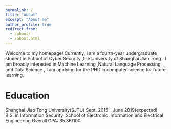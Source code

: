 ```yaml
---
permalink: /
title: "About"
excerpt: "About me"
author_profile: true
redirect_from: 
  - /about/
  - /about.html
---
```


Welcome to my homepage!
Currently, I am a fourth-year undergraduate student in School of Cyber Security ,the University of Shanghai Jiao Tong .
 I am broadly interested in Machine Learning ,Natural Language Processing and Data Science , I am applying for the PHD in computer science for future learning,


Education
======
Shanghai Jiao Tong University(SJTU)                                                         Sept. 2015 - June 2019(expected)
B.S. in Information Security ,School of Electronic Information and Electrical Engineering
Overall GPA: 85.36/100


